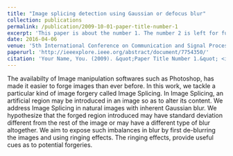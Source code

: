 ```yaml
---
title: "Image splicing detection using Gaussian or defocus blur"
collection: publications
permalink: /publication/2009-10-01-paper-title-number-1
excerpt: 'This paper is about the number 1. The number 2 is left for future work.'
date: 2016-04-06
venue: '5th International Conference on Communication and Signal Processing(ICCSP)'
paperurl: 'http://ieeexplore.ieee.org/abstract/document/7754350/'
citation: 'Your Name, You. (2009). &quot;Paper Title Number 1.&quot; <i>Journal 1</i>. 1(1).'
---
```

The availabilty of Image manipulation softwares such as Photoshop, has made it easier to forge images than ever before.
In this work, we tackle a particular kind of image forgery called Image Splicing. In Image Splicing, an artificial region may 
be introduced in an image so as to alter its content. We address Image Splicing in natural images with inherent Gaussian blur.
We hypothesize that the forged region introduced may have standard deviation different from the rest of the image or may have 
a different type of blur altogether. We aim to expose such imbalances in blur by first de-blurring the images and using ringing 
effects. The ringing effects, provide useful cues as to potential forgeries.

